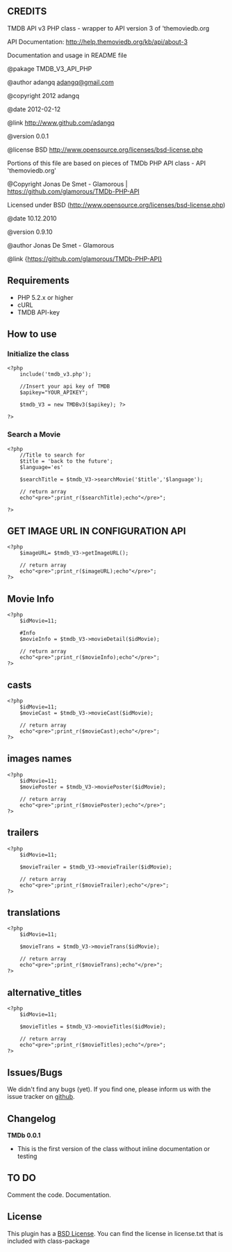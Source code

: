 ## CREDITS  ##

 TMDB API v3 PHP class - wrapper to API version 3 of 'themoviedb.org
 
 API Documentation: http://help.themoviedb.org/kb/api/about-3
 
 Documentation and usage in README file

 @pakage TMDB_V3_API_PHP
 
 @author adangq <adangq@gmail.com>
 
 @copyright 2012 adangq
 
 @date 2012-02-12
 
 @link http://www.github.com/adangq
 
 @version 0.0.1
 
 @license BSD http://www.opensource.org/licenses/bsd-license.php


 Portions of this file are based on pieces of TMDb PHP API class - API 'themoviedb.org'
 
 @Copyright Jonas De Smet - Glamorous | https://github.com/glamorous/TMDb-PHP-API
 
 Licensed under BSD (http://www.opensource.org/licenses/bsd-license.php)
 
 @date 10.12.2010
 
 @version 0.9.10
 
 @author Jonas De Smet - Glamorous
 
 @link {https://github.com/glamorous/TMDb-PHP-API}
 

## Requirements ##

- PHP 5.2.x or higher
- cURL
- TMDB API-key

## How to use ##

### Initialize the class ###

    <?php
	    include('tmdb_v3.php');
	    
		//Insert your api key of TMDB    
		$apikey="YOUR_APIKEY";

		$tmdb_V3 = new TMDBv3($apikey);	?>

	?>

### Search a Movie ###

    <?php
		//Title to search for
		$title = 'back to the future';
		$language='es'

		$searchTitle = $tmdb_V3->searchMovie('$title','$language');

		// return array
		echo"<pre>";print_r($searchTitle);echo"</pre>";

    ?>


## GET IMAGE URL IN CONFIGURATION API ##
	<?php
		$imageURL= $tmdb_V3->getImageURL();

		// return array
		echo"<pre>";print_r($imageURL);echo"</pre>";
	?>

## Movie Info  ##

	<?php
		$idMovie=11;

		#Info
		$movieInfo = $tmdb_V3->movieDetail($idMovie);

		// return array
		echo"<pre>";print_r($movieInfo);echo"</pre>";
	?>

## casts ##
	<?php
		$idMovie=11;
		$movieCast = $tmdb_V3->movieCast($idMovie);
	
		// return array
		echo"<pre>";print_r($movieCast);echo"</pre>";
	?>

## images names ##
	<?php
		$idMovie=11;
		$moviePoster = $tmdb_V3->moviePoster($idMovie);

		// return array
		echo"<pre>";print_r($moviePoster);echo"</pre>";
	?>

## trailers ##
	<?php
		$idMovie=11;

		$movieTrailer = $tmdb_V3->movieTrailer($idMovie);

		// return array
		echo"<pre>";print_r($movieTrailer);echo"</pre>";
	?>

## translations ##
	<?php
		$idMovie=11;

		$movieTrans = $tmdb_V3->movieTrans($idMovie);

		// return array
		echo"<pre>";print_r($movieTrans);echo"</pre>";
	?>

## alternative_titles ##
	<?php
		$idMovie=11;

		$movieTitles = $tmdb_V3->movieTitles($idMovie);

		// return array
		echo"<pre>";print_r($movieTitles);echo"</pre>";
	?>

## Issues/Bugs ##

We didn't find any bugs (yet). If you find one, please inform us with the issue tracker on [github](http://github.com/glamorous/TMDb-PHP-API/issues).

## Changelog ##


**TMDb 0.0.1**

- This is the first version of the class without inline documentation or testing   

## TO DO ##

Comment the code.
Documentation.


## License ##

This plugin has a [BSD License](http://www.opensource.org/licenses/bsd-license.php). You can find the license in license.txt that is included with class-package



